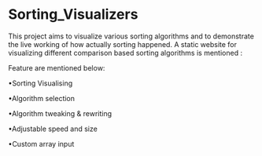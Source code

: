 # Sorting_Visualizers
This project aims to visualize various sorting algorithms and to demonstrate the live working of how actually sorting happened.
A static website for visualizing different comparison based sorting algorithms is mentioned :

Feature are mentioned below:

•Sorting Visualising

•Algorithm selection

•Algorithm tweaking & rewriting

•Adjustable speed and size

•Custom array input
